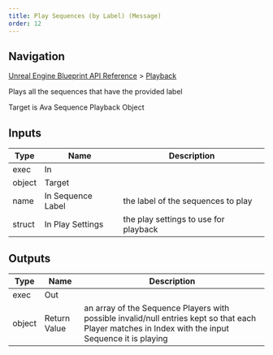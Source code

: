 ```yaml
---
title: Play Sequences (by Label) (Message)
order: 12
---
```

## Navigation

[Unreal Engine Blueprint API Reference](https://dev.epicgames.com/documentation/en-us/unreal-engine/BlueprintAPI) > [Playback](https://dev.epicgames.com/documentation/en-us/unreal-engine/BlueprintAPI/Playback)

Plays all the sequences that have the provided label

Target is Ava Sequence Playback Object

## Inputs

| Type | Name | Description |
| --- | --- | --- |
| exec | In |  |
| object | Target |  |
| name | In Sequence Label | the label of the sequences to play |
| struct | In Play Settings | the play settings to use for playback |

## Outputs

| Type | Name | Description |
| --- | --- | --- |
| exec | Out |  |
| object | Return Value | an array of the Sequence Players with possible invalid/null entries kept so that each Player matches in Index with the input Sequence it is playing |
